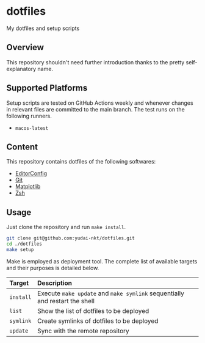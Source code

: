# dotfiles

My dotfiles and setup scripts

## Overview
This repository shouldn't need further introduction thanks to the pretty self-explanatory name.

## Supported Platforms

Setup scripts are tested on GitHub Actions weekly and whenever changes in
relevant files are committed to the main branch.
The test runs on the following runners.

- `macos-latest`

## Content
This repository contains dotfiles of the following softwares:

- [EditorConfig][editorconfig]
- [Git][git]
- [Matplotlib][matplotlib]
- [Zsh][zsh]

## Usage
Just clone the repository and run `make install`.

```zsh
git clone git@github.com:yudai-nkt/dotfiles.git
cd ./dotfiles
make setup
```

Make is employed as deployment tool.
The complete list of available targets and their purposes is detailed below.

| Target | Description |
| :-- | :-- |
| `install` | Execute `make update` and `make symlink` sequentially and restart the shell |
| `list` | Show the list of dotfiles to be deployed |
| `symlink` | Create symlinks of dotfiles to be deployed |
| `update` | Sync with the remote repository |

<!--links-->
[editorconfig]: http://editorconfig.org/
[git]: https://git-scm.com/
[matplotlib]: https://matplotlib.org/
[zsh]: http://zsh.sourceforge.net/
